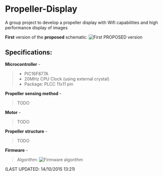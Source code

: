 # Propeller-Display
A group project to develop a propeller display with Wifi capabilities and high performance display of images

**First** version of the **proposed** schematic:
![First PROPOSED version](http://i.imgur.com/gKJlont.png)

Specifications:
---------------
**Microcontroller** - 
	 

> - PIC16F877A
> - 20MHz CPU Clock (using external crystal)
> - Package: PLCC 11x11 pin

**Propeller sensing method** -
> TODO

**Motor** - 
> TODO 

**Propeller structure** - 
> TODO

**Firmware** -
> Algorithm:
	![Firmware algorithm](http://i.imgur.com/M1VnChr.png)
	

(LAST UPDATED: 14/10/2015 13:21)